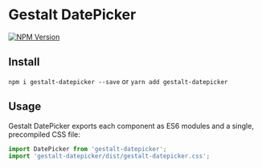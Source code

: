 # Gestalt DatePicker

[![NPM Version](https://img.shields.io/npm/v/gestalt-datepicker.svg)](https://www.npmjs.com/package/gestalt-datepicker)

## Install

`npm i gestalt-datepicker --save` or `yarn add gestalt-datepicker`

## Usage

Gestalt DatePicker exports each component as ES6 modules and a single, precompiled CSS file:

```js
import DatePicker from 'gestalt-datepicker';
import 'gestalt-datepicker/dist/gestalt-datepicker.css';
```
